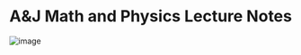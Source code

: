 # A&J Math and Physics Lecture Notes

![image](https://github.com/athanzxyt/aj-lectures/assets/97691185/c20d12b6-3de2-4f0e-9fbc-faaeb14c4f7e)
